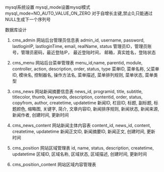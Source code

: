 mysql系统设置
mysql_mode设置mysql模式
mysql_mode=NO_AUTO_VALUE_ON_ZERO
对于自增长主键,禁止0,只能通过NULL生成下一个序列号

数据库设计
1. cms_admin         网站后台管理员信息表
admin_id, username,   password,   lastloginIP, lastloginTime, email, realName, status
管理员ID，管理员账号，管理员密码，最近登陆IP， 最近登陆时间，  邮箱，真实姓名，登陆状态

2. cms_menu          网站后台菜单管理表
menu_id,name,     parentid, module, controller, action,   description, order,     status,   type
菜单ID, 菜单名称, 父菜单ID, 模块名, 控制器名, 操作方法名, 菜单描述, 菜单排列规则, 菜单状态, 菜单类型

3. cms_news          网站新闻摘要信息表
news_id, programid, title, subtitle, titlecolor, thumb, keywords, description, contentid, order, status, copyfrom, author, createtime, updatetime
新闻ID, 栏目ID, 标题, 副标题, 标题颜色, 缩略图, 关键字, 简介, 文章内容ID, 新闻排序规则, 新闻状态, 新闻来源, 新闻作者, 创建时间, 更新时间

4. cms_news_content  网站新闻主体内容表
content_id, news_id,    content,  createtime, updatetime
新闻正文ID, 新闻摘要ID, 新闻正文, 创建时间,   更新时间

5. cms_position      网站区域管理表
id,     name,     status,   description,  createtime,  updatetime
区域ID, 区域名称, 区域状态, 区域描述,     创建时间,    更新时间

6. cms_position_content      网站区域内容管理表